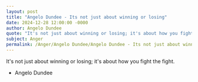 ```yaml
---
layout: post
title: "Angelo Dundee - Its not just about winning or losing"
date: 2024-12-28 12:00:00 -0000
author: Angelo Dundee
quote: "It's not just about winning or losing; it's about how you fight the fight."
subject: Anger
permalink: /Anger/Angelo Dundee/Angelo Dundee - Its not just about winning or losing
---
```


It's not just about winning or losing; it's about how you fight the fight.

- Angelo Dundee

